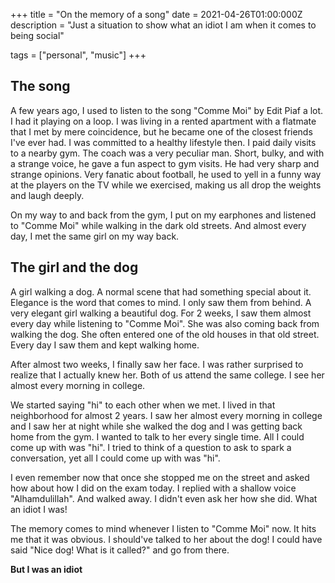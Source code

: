 +++
title = "On the memory of a song"
date = 2021-04-26T01:00:000Z
description = "Just a situation to show what an idiot I am when it comes to being social"

tags = ["personal", "music"]
+++

## The song

A few years ago, I used to listen to the song "Comme Moi" by Edit Piaf a lot. I had it playing on a loop. I was living in a rented apartment with a flatmate that I met by mere coincidence, but he became one of the closest friends I've ever had. I was committed to a healthy lifestyle then. I paid daily visits to a nearby gym. The coach was a very peculiar man. Short, bulky, and with a strange voice, he gave a fun aspect to gym visits. He had very sharp and strange opinions. Very fanatic about football, he used to yell in a funny way at the players on the TV while we exercised, making us all drop the weights and laugh deeply.

On my way to and back from the gym, I put on my earphones and listened to "Comme Moi" while walking in the dark old streets. And almost every day, I met the same girl on my way back.

## The girl and the dog

A girl walking a dog. A normal scene that had something special about it. Elegance is the word that comes to mind. I only saw them from behind. A very elegant girl walking a beautiful dog. For 2 weeks, I saw them almost every day while listening to "Comme Moi". She was also coming back from walking the dog. She often entered one of the old houses in that old street. Every day I saw them and kept walking home. 

After almost two weeks, I finally saw her face. I was rather surprised to realize that I actually knew her. Both of us attend the same college. I see her almost every morning in college. 

We started saying "hi" to each other when we met. I lived in that neighborhood for almost 2 years. I saw her almost every morning in college and I saw her at night while she walked the dog and I was getting back home from the gym. I wanted to talk to her every single time. All I could come up with was "hi". I tried to think of a question to ask to spark a conversation, yet all I could come up with was "hi". 

I even remember now that once she stopped me on the street and asked how about how I did on the exam today. I replied with a shallow voice "Alhamdulillah". And walked away. I didn't even ask her how she did. What an idiot I was!

The memory comes to mind whenever I listen to "Comme Moi" now. It hits me that it was obvious. I should've talked to her about the dog! I could have said "Nice dog! What is it called?" and go from there. 

**But I was an idiot**
